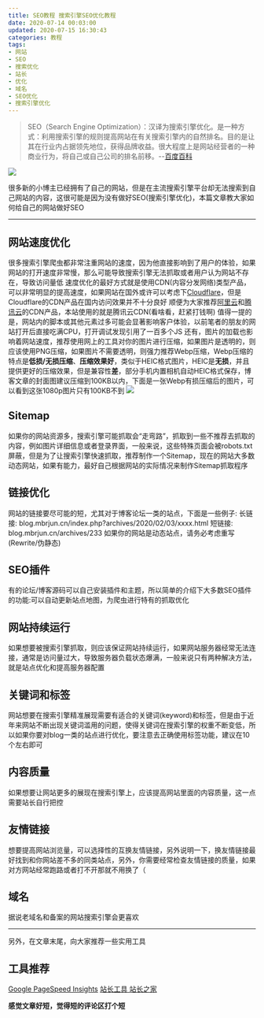 ```yaml
---
title: SEO教程 搜索引擎SEO优化教程
date: 2020-07-14 00:03:00
updated: 2020-07-15 16:30:43
categories: 教程
tags:
- 网站
- SEO
- 搜索优化
- 站长
- 优化
- 域名
- SEO优化
- 搜索引擎优化
---
```

> SEO（Search Engine Optimization）：汉译为搜索引擎优化。是一种方式：利用搜索引擎的规则提高网站在有关搜索引擎内的自然排名。目的是让其在行业内占据领先地位，获得品牌收益。很大程度上是网站经营者的一种商业行为，将自己或自己公司的排名前移。--[百度百科][2]
<!-- more -->
![  ][1]

很多新的小博主已经拥有了自己的网站，但是在主流搜索引擎平台却无法搜索到自己网站的内容，这很可能是因为没有做好SEO(搜索引擎优化)，本篇文章教大家如何给自己的网站做好SEO

------------

## 网站速度优化 ##
很多搜索引擎爬虫都非常注重网站的速度，因为他直接影响到了用户的体验，如果网站的打开速度非常慢，那么可能导致搜索引擎无法抓取或者用户认为网站不存在，导致访问量低
速度优化的最好方式就是使用CDN(内容分发网络)类型产品，可以非常明显的提高速度，如果网站在国外或许可以考虑下[Cloudflare][3]，但是Cloudflare的CDN产品在国内访问效果并不十分良好
顺便为大家推荐[阿里云][4]和[腾讯云][5]的CDN产品，本站使用的就是腾讯云CDN(看啥看，赶紧打钱啊)
值得一提的是，网站内的脚本或其他元素过多可能会显著影响客户体验，以前笔者的朋友的网站打开后直接吃满CPU，打开调试发现引用了一百多个JS
还有，图片的加载也影响着网站速度，推荐使用网上的工具对你的图片进行压缩，如果图片是透明的，则应该使用PNG压缩，如果图片不需要透明，则强力推荐Webp压缩，Webp压缩的特点是**低损/无损压缩**、**压缩效果好**，类似于HEIC格式图片，HEIC是**无损**，并且提供更好的压缩效果，但是兼容性**差**，部分手机内置相机自动HEIC格式保存，博客文章的封面图建议压缩到100KB以内，下面是一张Webp有损压缩后的图片，可以看到这张1080p图片只有100KB不到
![  ][6]

## Sitemap ##
如果你的网站资源多，搜索引擎可能抓取会“走弯路”，抓取到一些不推荐去抓取的内容，例如图片详细信息或者登录界面，一般来说，这些特殊页面会被robots.txt屏蔽，但是为了让搜索引擎快速抓取，推荐制作一个Sitemap，现在的网站大多数动态网站，如果有能力，最好自己根据网站的实际情况来制作Sitemap抓取程序

## 链接优化 ##
网站的链接要尽可能的短，尤其对于博客论坛一类的站点，下面是一些例子:
长链接: blog.mbrjun.cn/index.php?archives/2020/02/03/xxxx.html
短链接: blog.mbrjun.cn/archives/233
如果你的网站是动态站点，请务必考虑重写(Rewrite/伪静态)

## SEO插件 ##
有的论坛/博客源码可以自己安装插件和主题，所以简单的介绍下大多数SEO插件的功能:可以自动更新站点地图，为爬虫进行特有的抓取优化

## 网站持续运行 ##
如果想要被搜索引擎抓取，则应该保证网站持续运行，如果网站服务器经常无法连接，通常是访问量过大，导致服务器负载状态爆满，一般来说只有两种解决方法，就是站点优化和提高服务器配置

## 关键词和标签 ##
网站想要在搜索引擎精准展现需要有适合的关键词(keyword)和标签，但是由于近年来网站不断出现关键词滥用的问题，使得关键词在搜索引擎的权重不断变低，所以如果你要对blog一类的站点进行优化，要注意去正确使用标签功能，建议在10个左右即可

## 内容质量 ##
如果想要让网站更多的展现在搜索引擎上，应该提高网站里面的内容质量，这一点需要站长自行把控

## 友情链接 ##
想要提高网站浏览量，可以选择性的互换友情链接，另外说明一下，换友情链接最好找到和你网站差不多的同类站点，另外，你需要经常检查友情链接的质量，如果对方网站经常跑路或者打不开那就不用换了（

## 域名 ##
据说老域名和备案的网站搜索引擎会更喜欢


----------


另外，在文章末尾，向大家推荐一些实用工具
## 工具推荐 ##
[Google PageSpeed Insights][7]
[站长工具 站长之家][8]

**感觉文章好短，觉得短的评论区打个短**

  [1]: https://lfs.libmbr.com/assets/2020/07/16/seo.webp
  [2]: https://baike.baidu.com
  [3]: https://cloudflare.com
  [4]: https://aliyun.com
  [5]: https://cloud.tencent.com
  [6]: https://lfs.libmbr.com/assets/2020/07/14/bg.webp
  [7]: https://developers.google.com/speed/pagespeed/insights/
  [8]: http://tool.chinaz.com/